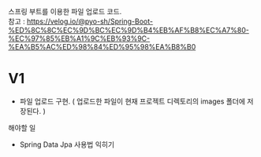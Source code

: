 스프링 부트를 이용한 파일 업로드 코드.  
참고 : https://velog.io/@pyo-sh/Spring-Boot-%ED%8C%8C%EC%9D%BC%EC%9D%B4%EB%AF%B8%EC%A7%80-%EC%97%85%EB%A1%9C%EB%93%9C-%EA%B5%AC%ED%98%84%ED%95%98%EA%B8%B0

# V1
- 파일 업로드 구현. ( 업로드한 파일이 현재 프로젝트 디렉토리의 images 폴더에 저장된다. )

해야할 일  
- Spring Data Jpa 사용법 익히기